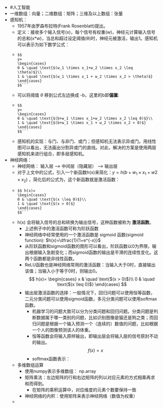 - #人工智能
- 一维数组：向量；二维数组：矩阵；三维及以上数组：张量
- 感知机：
	- 1957年由罗森布拉特(Frank Rosenblatt)提出。
	- 定义：接收多个输入信号(x)，每个信号有权重(w)，神经元计算输入信号的总和(x*w)，当总和超过设定阈值(θ)时，神经元被激活，输出1。感知机可以表示为如下数学公式：
	- ```
	  $$
	  y=
	  \begin{cases}
	  0 & \quad \text{$(w_1 \times x_1+w_2 \times x_2 \leq \theta)$}\\
	  1 & \quad \text{$(w_1 \times x_1 + w_2 \times x_2 > \theta)$}
	  \end{cases}
	  $$```
	- 可以将阈值 $\theta$ 移到公式左边换成 -b，这里的b即**偏置**:
	- ```
	  $$
	  y=
	  \begin{cases}
	  0 & \quad \text{$(b+w_1 \times x_1+w_2 \times x_2 \leq 0)$}\\
	  1 & \quad \text{$(b+w_1 \times x_1 + w_2 \times x_2 > 0)$}
	  \end{cases}
	  $$```
	- 感知机的实现：与门、与非门、或门；但感知机无法表示异或门。用线性图可以看出，无法画出分割异或门的直线。对此，解决的方案是使用两层感知机来进行组合，即多层感知机。
- 神经网络：
	- 神经网络： 输入层 --> 中间层（隐藏层） --> 输出层
	- 对于上文中的公式，引入一个新函数h(x)来简化：$y=h(b+w_1 \times x_1 + w2 \times x_2)$ ，简化后的公式为，这个新函数就是激活函数：
	- ```
	  $$ h(x)=
	  \begin{cases}
	  0 & \quad \text{$(x \leq 0)$}\\
	  1 & \quad \text{$(x > 0)$}
	  \end{cases}
	  $$```
	- h(x) 会将输入信号的总和转换为输出信号，这种函数被称为 **激活函数**。
		- 上述例子中的激活函数可称为阶跃函数
		- 神经网络中经常使用的一个激活函数是 sigmoid 函数(sigmoid function): $h(x)=\dfrac{1}{1+e^{-x}}$
		- 从阶跃函数和sigmoid函数的图形可以看出，阶跃函数以0为界限，输出根据输入急剧变化；而sigmoid函数的输出是平滑的连续性变化。这两个函数都是非线性函数。
		- ReLU函数也是神经网络常用的激活函数：当输入大于0时，直接输出该值；当输入小于等于0时，则输出0。
		  $$ h(x)=
		  \begin{cases}
		  x & \quad \text{$(x > 0)$}\\
		  0 & \quad \text{$(x \leq 0)$}
		  \end{cases}
		  $$
		- 输出层激活函数的选择：一般情况下，回归问题可以使用恒等函数，二元分类问题可以使用sigmoid函数，多元分类问题可以使用softmax函数。
			- 机器学习的问题大致可以分为分类问题和回归问题。分类问题是判断数据属于哪一类别的问题，比如识别图像是猫还是狗之类；而回归问题是根据一个输入预测一个（连续的）数值的问题，比如根据一个人的图像预测该人的体重。
			- 恒等函数会将输入原样输出，即输出层会将输入层的信号原封不动的输出。 $$f(x) = x$$
			- softmax函数表示：
	- 多维数组运算
		- 使用numpy表示多维数组： np.array
		- 矩阵乘法：左边矩阵的行和右边矩阵的列以对应元素的方式相乘再求和而得到。
			- 在矩阵的乘积运算中，对应维度的元素个数要保持一致
		- 神经网络的内积：使用矩阵来表示神经网络（数值为权重）
	-